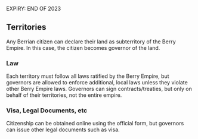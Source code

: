 EXPIRY: END OF 2023
## Territories
Any Berrian citizen can declare their land as subterritory of the Berry Empire.
In this case, the citizen becomes governor of the land.

### Law
Each territory must follow all laws ratified by the Berry Empire, but governors are allowed to enforce additional, local laws unless they violate other Berry Empire laws.
Governors can sign contracts/treaties, but only on behalf of their territories, not the entire empire.

### Visa, Legal Documents, etc
Citizenship can be obtained online using the official form,
but governors can issue other legal documents such as visa.
